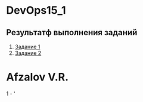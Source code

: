 # DevOps15_1

## Результатф выполнения заданий

1. [Задание 1](https://1drv.ms/u/s!AhD7NH2FH3UPgRflRTNqBbFV9uSk?e=zCdqQa)
2. [Задание 2](https://ya.ru)

# Afzalov V.R.
1 - '



